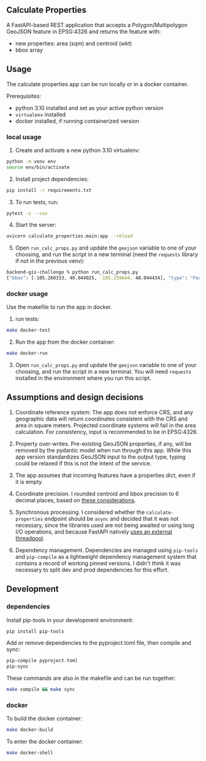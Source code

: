 ## Calculate Properties
A FastAPI-based REST application that accepts a Polygon/Multipolygon GeoJSON feature in EPSG:4326 and returns the feature with:

- new properties: area (sqm) and centroid (wkt)
- bbox array

## Usage
The calculate properties app can be run locally or in a docker container.

Prerequisites:
- python 3.10 installed and set as your active python version
- `virtualenv` installed
- docker installed, if running containerized version

### local usage
1. Create and activate a new python 3.10 virtualenv:
```bash
python -m venv env
source env/bin/activate
```

2. Install project dependencies:
```bash
pip install -r requirements.txt
```

3. To run tests, run:
```bash
pytest -s --cov
```

4. Start the server:
```bash
uvicorn calculate_properties.main:app --reload
```

5. Open `run_calc_props.py` and update the `geojson` variable to one of your choosing, and run the script in a new terminal (need the `requests` library if not in the previous venv):

```bash
backend-gis-challenge % python run_calc_props.py
{"bbox": [-105.260333, 40.044025, -105.259644, 40.044434], "type": "Feature", "geometry": {"type": "Polygon", "coordinates": [[[-105.26033253133266, 40.044434356004956], [-105.26033253133266, 40.04402520089002], [-105.2596442110887, 40.04402520089002], [-105.2596442110887, 40.044434356004956], [-105.26033253133266, 40.044434356004956]]]}, "properties": {"area": 2668.62, "centroid": "POINT (-105.259988 40.044230)"}}
```

### docker usage
Use the makefile to run the app in docker. 

1. run tests: 
```bash
make docker-test
```

2. Run the app from the docker container: 
```bash
make docker-run
```

3. Open `run_calc_props.py` and update the `geojson` variable to one of your choosing, and run the script in a new terminal. You will need `requests` installed in the environment where you run this script.

## Assumptions and design decisions
1. Coordinate reference system: The app does not enforce CRS, and any geographic data will return coordinates consistent with the CRS and area in square meters. Projected coordinate systems will fail in the area calculation. For consistency, input is recommended to be in EPSG:4326.

2. Property over-writes. Pre-existing GeoJSON properties, if any, will be removed by the pydantic model when run through this app. While this app version standardizes GeoJSON input to the output type, typing could be relaxed if this is not the intent of the service.

3. The app assumes that incoming features have a properties dict, even if it is empty.

4. Coordinate precision. I rounded centroid and bbox precision to 6 decimal places, based on [these considerations](https://datatracker.ietf.org/doc/html/rfc7946#section-11.2).

5. Synchronous processing. I considered whether the `calculate-properties` endpoint should be `async` and decided that it was not necessary, since the libraries used are not being awaited or using long I/O operations, and because FastAPI natively [uses an external threadpool](https://fastapi.tiangolo.com/async/#path-operation-functions).

6. Dependency management. Dependencies are managed using `pip-tools` and `pip-compile` as a lightweight dependency management system that contains a record of working pinned versions. I didn't think it was necessary to split dev and prod dependencies for this effort.

## Development

### dependencies

Install pip-tools in your development environment:
```bash
pip install pip-tools
```

Add or remove dependencies to the pyproject.toml file, then compile and sync:
```bash
pip-compile pyproject.toml
pip-sync
```

These commands are also in the makefile and can be run together:
```bash
make compile && make sync
```

### docker
To build the docker container:
```bash
make docker-build
```

To enter the docker container:
```bash
make docker-shell
```